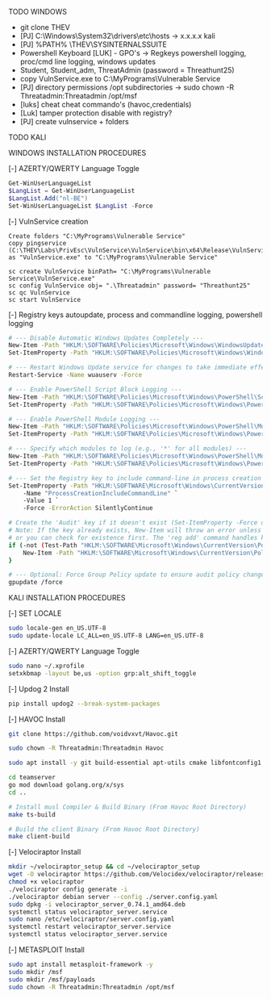 TODO WINDOWS

- git clone THEV
- [PJ] C:\Windows\System32\drivers\etc\hosts -> x.x.x.x kali
- [PJ] %PATH% \THEV\SYSINTERNALSSUITE
- Powershell Keyboard
[LUK] - GPO's -> Regkeys powershell logging, proc/cmd line logging, windows updates
- Student, Student_adm, ThreatAdmin (password = Threathunt25)
- copy VulnService.exe to C:\MyPrograms\Vulnerable Service
- [PJ] directory permissions /opt subdirectories -> sudo chown -R Threatadmin:Threatadmin /opt/msf
- [luks] cheat cheat commando's (havoc,credentials)
- [Luk] tamper protection disable with registry?
- [PJ] create vulnservice + folders

TODO KALI



WINDOWS INSTALLATION PROCEDURES

[-] AZERTY/QWERTY Language Toggle
```powershell
Get-WinUserLanguageList
$LangList = Get-WinUserLanguageList
$LangList.Add("nl-BE")
Set-WinUserLanguageList $LangList -Force
```

[-] VulnService creation

```command
Create folders "C:\MyPrograms\Vulnerable Service"
copy pingservice (C:\THEV\Labs\PrivEsc\VulnService\VulnService\bin\x64\Release\VulnService.exe) as "VulnService.exe" to "C:\MyPrograms\Vulnerable Service"

sc create VulnService binPath= "C:\MyPrograms\Vulnerable Service\VulnService.exe"
sc config VulnService obj= ".\Threatadmin" password= "Threathunt25"
sc qc VulnService
sc start VulnService
```

[-] Registry keys autoupdate, process and commandline logging, powershell logging
```bash
# --- Disable Automatic Windows Updates Completely ---
New-Item -Path "HKLM:\SOFTWARE\Policies\Microsoft\Windows\WindowsUpdate\AU" -Force -ErrorAction SilentlyContinue | Out-Null
Set-ItemProperty -Path "HKLM:\SOFTWARE\Policies\Microsoft\Windows\WindowsUpdate\AU" -Name "NoAutoUpdate" -Value 1 -Force

# --- Restart Windows Update service for changes to take immediate effect ---
Restart-Service -Name wuauserv -Force

# --- Enable PowerShell Script Block Logging ---
New-Item -Path "HKLM:\SOFTWARE\Policies\Microsoft\Windows\PowerShell\ScriptBlockLogging" -Force -ErrorAction SilentlyContinue | Out-Null
Set-ItemProperty -Path "HKLM:\SOFTWARE\Policies\Microsoft\Windows\PowerShell\ScriptBlockLogging" -Name "EnableScriptBlockLogging" -Value 1 -Force

# --- Enable PowerShell Module Logging ---
New-Item -Path "HKLM:\SOFTWARE\Policies\Microsoft\Windows\PowerShell\ModuleLogging" -Force -ErrorAction SilentlyContinue | Out-Null
Set-ItemProperty -Path "HKLM:\SOFTWARE\Policies\Microsoft\Windows\PowerShell\ModuleLogging" -Name "EnableModuleLogging" -Value 1 -Force

# --- Specify which modules to log (e.g., '*' for all modules) ---
New-Item -Path "HKLM:\SOFTWARE\Policies\Microsoft\Windows\PowerShell\ModuleLogging\ModuleNames" -Force -ErrorAction SilentlyContinue | Out-Null
Set-ItemProperty -Path "HKLM:\SOFTWARE\Policies\Microsoft\Windows\PowerShell\ModuleLogging\ModuleNames" -Name "*" -Value "*" -Force

# --- Set the Registry key to include command-line in process creation events ---
Set-ItemProperty -Path "HKLM:\SOFTWARE\Microsoft\Windows\CurrentVersion\Policies\System\Audit" `
    -Name "ProcessCreationIncludeCommandLine" `
    -Value 1 `
    -Force -ErrorAction SilentlyContinue

# Create the 'Audit' key if it doesn't exist (Set-ItemProperty -Force does this for values, but New-Item is explicit for keys)
# Note: If the key already exists, New-Item will throw an error unless -ErrorAction SilentlyContinue is used,
# or you can check for existence first. The 'reg add' command handles key creation automatically.
if (-not (Test-Path "HKLM:\SOFTWARE\Microsoft\Windows\CurrentVersion\Policies\System\Audit")) {
    New-Item -Path "HKLM:\SOFTWARE\Microsoft\Windows\CurrentVersion\Policies\System\Audit" -Force | Out-Null
}

# --- Optional: Force Group Policy update to ensure audit policy changes apply ---
gpupdate /force
```

KALI INSTALLATION PROCEDURES

[-] SET LOCALE
```bash 
sudo locale-gen en_US.UTF-8
sudo update-locale LC_ALL=en_US.UTF-8 LANG=en_US.UTF-8
```

[-] AZERTY/QWERTY Language Toggle
```bash
sudo nano ~/.xprofile
setxkbmap -layout be,us -option grp:alt_shift_toggle
```

[-] Updog 2 Install
```bash
pip install updog2 --break-system-packages
```
[-] HAVOC Install
```bash
git clone https://github.com/voidvxvt/Havoc.git

sudo chown -R Threatadmin:Threatadmin Havoc

sudo apt install -y git build-essential apt-utils cmake libfontconfig1 libglu1-mesa-dev libgtest-dev libspdlog-dev libboost-all-dev libncurses5-dev libgdbm-dev libssl-dev libreadline-dev libffi-dev libsqlite3-dev libbz2-dev mesa-common-dev qtbase5-dev qtchooser qt5-qmake qtbase5-dev-tools libqt5websockets5 libqt5websockets5-dev qtdeclarative5-dev golang-go qtbase5-dev libqt5websockets5-dev python3-dev libboost-all-dev mingw-w64 nasm

cd teamserver
go mod download golang.org/x/sys
cd ..

# Install musl Compiler & Build Binary (From Havoc Root Directory)
make ts-build

# Build the client Binary (From Havoc Root Directory)
make client-build
```

[-] Velociraptor Install
```bash
mkdir ~/velociraptor_setup && cd ~/velociraptor_setup
wget -O velociraptor https://github.com/Velocidex/velociraptor/releases/download/v0.74/velociraptor-v0.74.1-linux-amd64
chmod +x velociraptor
./velociraptor config generate -i
./velociraptor debian server --config ./server.config.yaml
sudo dpkg -i velociraptor_server_0.74.1_amd64.deb
systemctl status velociraptor_server.service
sudo nano /etc/velociraptor/server.config.yaml
systemctl restart velociraptor_server.service
systemctl status velociraptor_server.service
```

[-] METASPLOIT Install
```bash
sudo apt install metasploit-framework -y
sudo mkdir /msf
sudo mkdir /msf/payloads
sudo chown -R Threatadmin:Threatadmin /opt/msf
```
